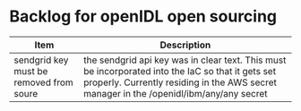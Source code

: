 # Backlog for openIDL open sourcing
| Item | Description |
| ---- | ----------- |
| sendgrid key must be removed from soure | the sendgrid api key was in clear text.  This must be incorporated into the IaC so that it gets set properly.  Currently residing in the AWS secret manager in the /openidl/ibm/any/any secret
